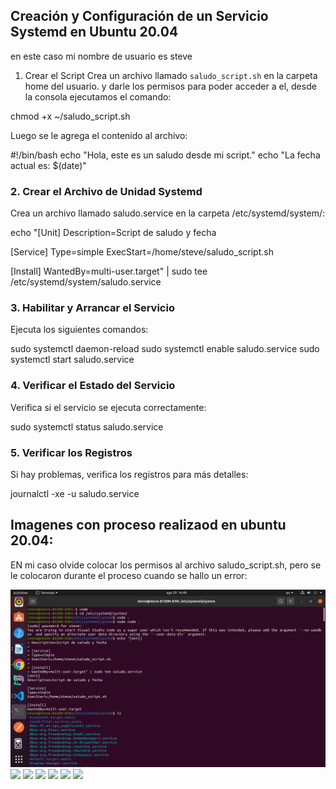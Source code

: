 ## Creación y Configuración de un Servicio Systemd en Ubuntu 20.04

en este caso mi nombre de usuario es steve

1. Crear el Script
Crea un archivo llamado `saludo_script.sh` en la carpeta home del usuario. 
y darle los permisos para poder acceder a el, desde la consola ejecutamos el comando:

chmod +x ~/saludo_script.sh

Luego se le agrega el contenido al archivo:

#!/bin/bash
echo "Hola, este es un saludo desde mi script."
echo "La fecha actual es: $(date)"

### 2. Crear el Archivo de Unidad Systemd
Crea un archivo llamado saludo.service en la carpeta /etc/systemd/system/:

echo "[Unit]
Description=Script de saludo y fecha

[Service]
Type=simple
ExecStart=/home/steve/saludo_script.sh

[Install]
WantedBy=multi-user.target" | sudo tee /etc/systemd/system/saludo.service


### 3. Habilitar y Arrancar el Servicio
Ejecuta los siguientes comandos:

sudo systemctl daemon-reload
sudo systemctl enable saludo.service
sudo systemctl start saludo.service

### 4. Verificar el Estado del Servicio
Verifica si el servicio se ejecuta correctamente:

sudo systemctl status saludo.service

### 5. Verificar los Registros
Si hay problemas, verifica los registros para más detalles:

journalctl -xe -u saludo.service

## Imagenes con proceso realizaod en ubuntu 20.04:
EN mi caso olvide colocar los permisos al archivo saludo_script.sh, pero se le colocaron durante el proceso cuando se hallo un error:

![](1.png)
![](/2.png)
![](/3.png)
![](/4.png)
![](/5.png)
![](/6.png)
![](/7.png)